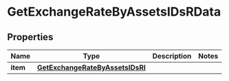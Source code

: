 

# GetExchangeRateByAssetsIDsRData


## Properties

| Name | Type | Description | Notes |
|------------ | ------------- | ------------- | -------------|
|**item** | [**GetExchangeRateByAssetsIDsRI**](GetExchangeRateByAssetsIDsRI.md) |  |  |




